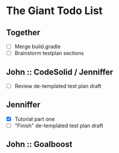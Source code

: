 <link rel="stylesheet" type="text/css" href="../testplan.css">

The Giant Todo List
===

Together
--

- [ ] Merge build.gradle
- [ ] Brainstorm testplan sections

John :: CodeSolid / Jenniffer
-- 
- [ ] Review de-templated test plan draft

Jenniffer
--
- [x] Tutorial part one
- [ ] "Finish" de-templated test plan draft

John :: Goalboost
--
